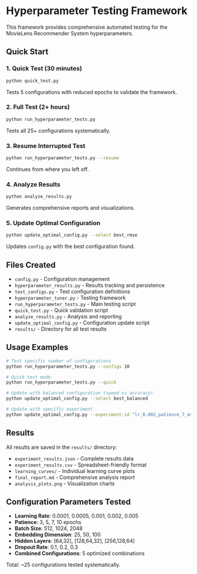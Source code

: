 # Hyperparameter Testing Framework

This framework provides comprehensive automated testing for the MovieLens Recommender System hyperparameters.

## Quick Start

### 1. Quick Test (30 minutes)
```bash
python quick_test.py
```
Tests 5 configurations with reduced epochs to validate the framework.

### 2. Full Test (2+ hours)
```bash
python run_hyperparameter_tests.py
```
Tests all 25+ configurations systematically.

### 3. Resume Interrupted Test
```bash
python run_hyperparameter_tests.py --resume
```
Continues from where you left off.

### 4. Analyze Results
```bash
python analyze_results.py
```
Generates comprehensive reports and visualizations.

### 5. Update Optimal Configuration
```bash
python update_optimal_config.py --select best_rmse
```
Updates `config.py` with the best configuration found.

## Files Created

- `config.py` - Configuration management
- `hyperparameter_results.py` - Results tracking and persistence
- `test_configs.py` - Test configuration definitions
- `hyperparameter_tuner.py` - Testing framework
- `run_hyperparameter_tests.py` - Main testing script
- `quick_test.py` - Quick validation script
- `analyze_results.py` - Analysis and reporting
- `update_optimal_config.py` - Configuration update script
- `results/` - Directory for all test results

## Usage Examples

```bash
# Test specific number of configurations
python run_hyperparameter_tests.py --configs 10

# Quick test mode
python run_hyperparameter_tests.py --quick

# Update with balanced configuration (speed vs accuracy)
python update_optimal_config.py --select best_balanced

# Update with specific experiment
python update_optimal_config.py --experiment-id "lr_0.002_patience_7_emb_100"
```

## Results

All results are saved in the `results/` directory:
- `experiment_results.json` - Complete results data
- `experiment_results.csv` - Spreadsheet-friendly format
- `learning_curves/` - Individual learning curve plots
- `final_report.md` - Comprehensive analysis report
- `analysis_plots.png` - Visualization charts

## Configuration Parameters Tested

- **Learning Rate**: 0.0001, 0.0005, 0.001, 0.002, 0.005
- **Patience**: 3, 5, 7, 10 epochs
- **Batch Size**: 512, 1024, 2048
- **Embedding Dimension**: 25, 50, 100
- **Hidden Layers**: [64,32], [128,64,32], [256,128,64]
- **Dropout Rate**: 0.1, 0.2, 0.3
- **Combined Configurations**: 5 optimized combinations

Total: ~25 configurations tested systematically.


